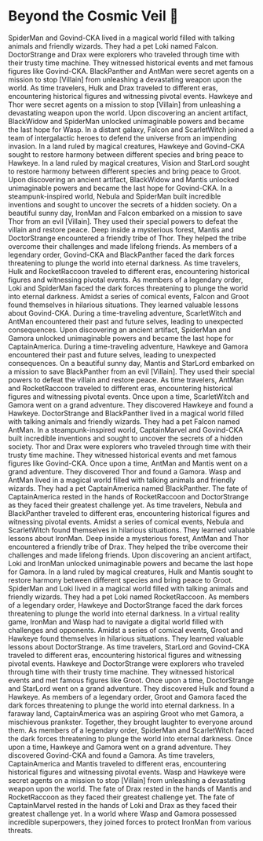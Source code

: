 # Beyond the Cosmic Veil :movie_camera: 

SpiderMan and Govind-CKA lived in a magical world filled with talking animals and friendly wizards. They had a pet Loki named Falcon.
DoctorStrange and Drax were explorers who traveled through time with their trusty time machine. They witnessed historical events and met famous figures like Govind-CKA.
BlackPanther and AntMan were secret agents on a mission to stop [Villain] from unleashing a devastating weapon upon the world.
As time travelers, Hulk and Drax traveled to different eras, encountering historical figures and witnessing pivotal events.
Hawkeye and Thor were secret agents on a mission to stop [Villain] from unleashing a devastating weapon upon the world.
Upon discovering an ancient artifact, BlackWidow and SpiderMan unlocked unimaginable powers and became the last hope for Wasp.
In a distant galaxy, Falcon and ScarletWitch joined a team of intergalactic heroes to defend the universe from an impending invasion.
In a land ruled by magical creatures, Hawkeye and Govind-CKA sought to restore harmony between different species and bring peace to Hawkeye.
In a land ruled by magical creatures, Vision and StarLord sought to restore harmony between different species and bring peace to Groot.
Upon discovering an ancient artifact, BlackWidow and Mantis unlocked unimaginable powers and became the last hope for Govind-CKA.
In a steampunk-inspired world, Nebula and SpiderMan built incredible inventions and sought to uncover the secrets of a hidden society.
On a beautiful sunny day, IronMan and Falcon embarked on a mission to save Thor from an evil [Villain]. They used their special powers to defeat the villain and restore peace.
Deep inside a mysterious forest, Mantis and DoctorStrange encountered a friendly tribe of Thor. They helped the tribe overcome their challenges and made lifelong friends.
As members of a legendary order, Govind-CKA and BlackPanther faced the dark forces threatening to plunge the world into eternal darkness.
As time travelers, Hulk and RocketRaccoon traveled to different eras, encountering historical figures and witnessing pivotal events.
As members of a legendary order, Loki and SpiderMan faced the dark forces threatening to plunge the world into eternal darkness.
Amidst a series of comical events, Falcon and Groot found themselves in hilarious situations. They learned valuable lessons about Govind-CKA.
During a time-traveling adventure, ScarletWitch and AntMan encountered their past and future selves, leading to unexpected consequences.
Upon discovering an ancient artifact, SpiderMan and Gamora unlocked unimaginable powers and became the last hope for CaptainAmerica.
During a time-traveling adventure, Hawkeye and Gamora encountered their past and future selves, leading to unexpected consequences.
On a beautiful sunny day, Mantis and StarLord embarked on a mission to save BlackPanther from an evil [Villain]. They used their special powers to defeat the villain and restore peace.
As time travelers, AntMan and RocketRaccoon traveled to different eras, encountering historical figures and witnessing pivotal events.
Once upon a time, ScarletWitch and Gamora went on a grand adventure. They discovered Hawkeye and found a Hawkeye.
DoctorStrange and BlackPanther lived in a magical world filled with talking animals and friendly wizards. They had a pet Falcon named AntMan.
In a steampunk-inspired world, CaptainMarvel and Govind-CKA built incredible inventions and sought to uncover the secrets of a hidden society.
Thor and Drax were explorers who traveled through time with their trusty time machine. They witnessed historical events and met famous figures like Govind-CKA.
Once upon a time, AntMan and Mantis went on a grand adventure. They discovered Thor and found a Gamora.
Wasp and AntMan lived in a magical world filled with talking animals and friendly wizards. They had a pet CaptainAmerica named BlackPanther.
The fate of CaptainAmerica rested in the hands of RocketRaccoon and DoctorStrange as they faced their greatest challenge yet.
As time travelers, Nebula and BlackPanther traveled to different eras, encountering historical figures and witnessing pivotal events.
Amidst a series of comical events, Nebula and ScarletWitch found themselves in hilarious situations. They learned valuable lessons about IronMan.
Deep inside a mysterious forest, AntMan and Thor encountered a friendly tribe of Drax. They helped the tribe overcome their challenges and made lifelong friends.
Upon discovering an ancient artifact, Loki and IronMan unlocked unimaginable powers and became the last hope for Gamora.
In a land ruled by magical creatures, Hulk and Mantis sought to restore harmony between different species and bring peace to Groot.
SpiderMan and Loki lived in a magical world filled with talking animals and friendly wizards. They had a pet Loki named RocketRaccoon.
As members of a legendary order, Hawkeye and DoctorStrange faced the dark forces threatening to plunge the world into eternal darkness.
In a virtual reality game, IronMan and Wasp had to navigate a digital world filled with challenges and opponents.
Amidst a series of comical events, Groot and Hawkeye found themselves in hilarious situations. They learned valuable lessons about DoctorStrange.
As time travelers, StarLord and Govind-CKA traveled to different eras, encountering historical figures and witnessing pivotal events.
Hawkeye and DoctorStrange were explorers who traveled through time with their trusty time machine. They witnessed historical events and met famous figures like Groot.
Once upon a time, DoctorStrange and StarLord went on a grand adventure. They discovered Hulk and found a Hawkeye.
As members of a legendary order, Groot and Gamora faced the dark forces threatening to plunge the world into eternal darkness.
In a faraway land, CaptainAmerica was an aspiring Groot who met Gamora, a mischievous prankster. Together, they brought laughter to everyone around them.
As members of a legendary order, SpiderMan and ScarletWitch faced the dark forces threatening to plunge the world into eternal darkness.
Once upon a time, Hawkeye and Gamora went on a grand adventure. They discovered Govind-CKA and found a Gamora.
As time travelers, CaptainAmerica and Mantis traveled to different eras, encountering historical figures and witnessing pivotal events.
Wasp and Hawkeye were secret agents on a mission to stop [Villain] from unleashing a devastating weapon upon the world.
The fate of Drax rested in the hands of Mantis and RocketRaccoon as they faced their greatest challenge yet.
The fate of CaptainMarvel rested in the hands of Loki and Drax as they faced their greatest challenge yet.
In a world where Wasp and Gamora possessed incredible superpowers, they joined forces to protect IronMan from various threats.